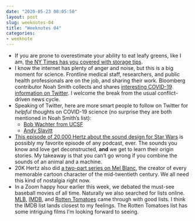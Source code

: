 ```yaml
--- 
date: "2020-05-23 08:05:50"
layout: post
slug: weeknotes-04
title: "Weeknotes 04"
categories:
- weeknote
---
```


- If you are prone to overestimate your ability to eat leafy greens, like I am, [the NY Times has you covered with storage tips](https://www.nytimes.com/2020/05/14/dining/storing-hearty-greens.html).
- I know the internet has plenty of anger and noise, but this is a big moment for science. Frontline medical staff, researchers, and public health professionals are on the job, and sharing their work. Bloomberg contributor Noah Smith collects and shares [interesting COVID-19 information on Twitter](https://twitter.com/Noahpinion/status/1264056986460491778). I welcome the break from the usual conflict-driven news cycle.
- Speaking of Twitter, here are more smart people to follow on Twitter for *helpful* thoughts on COVID-19 science (no surprise they are both mentioned in Noah Smith’s list):
  - [Bob Wachter from UCSF](https://twitter.com/Bob_Wachter/status/1264027988795904000)
  - [Andy Slavitt](https://twitter.com/ASlavitt/status/1264230566154690560) 
- [This episode of 20,000 Hertz about the sound design for Star Wars](https://www.20k.org/episodes/pewpew) is possibly my favorite episode of any podcast, ever. The sounds you know and love get deconstructed, **and** we get to learn their origin stories. My takeaway is that you can’t go wrong if you combine the sounds of an animal and a machine.
- 20K Hertz also did [a two-part series on Mel Blanc](https://www.20k.org/episodes/whatsupdoc), the creator of every memorable cartoon character of the mid-twentieth century. We all need this kind of nostalgia right now.
- In a Zoom happy hour earlier this week, we debated the must-see baseball movies of all time. Naturally we also searched for lists online. [MLB](https://www.mlb.com/news/best-baseball-movies-of-all-time-c301609142), [IMDB](https://www.imdb.com/list/ls064950205/), and [Rotten Tomatoes](https://editorial.rottentomatoes.com/guide/best-baseball-movies/) came through with good lists. I think the IMDB list lands closest to my feelings. The Rotten Tomatoes list has some intriguing films I’m looking forward to seeing. 
